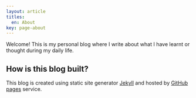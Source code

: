 ```yaml
---
layout: article
titles:
  en: About
key: page-about
---
```


Welcome! This is my personal blog where I write about what I have learnt or thought during my daily life.

## How is this blog built?

This blog is created using static site generator [Jekyll](https://jekyllrb.com/) and hosted by [GitHub pages](https://pages.github.com/) service.
